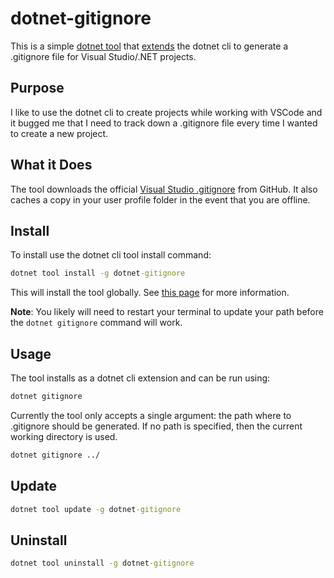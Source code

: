 # dotnet-gitignore

This is a simple [dotnet tool](https://docs.microsoft.com/en-us/dotnet/core/tools/global-tools) that [extends](https://docs.microsoft.com/en-us/dotnet/core/tools/extensibility) the dotnet cli to generate a .gitignore file for Visual Studio/.NET projects.

## Purpose

I like to use the dotnet cli to create projects while working with VSCode and it bugged me that I need to track down a .gitignore file every time I wanted to create a new project.

## What it Does

The tool downloads the official [Visual Studio .gitignore](https://github.com/github/gitignore/blob/master/VisualStudio.gitignore) from GitHub. It also caches a copy in your user profile folder in the event that you are offline.

## Install

To install use the dotnet cli tool install command:

```cmd
dotnet tool install -g dotnet-gitignore
```

This will install the tool globally. See [this page](https://docs.microsoft.com/en-us/dotnet/core/tools/dotnet-tool-install) for more information.

**Note**: You likely will need to restart your terminal to update your path before the ``dotnet gitignore`` command will work.

## Usage

The tool installs as a dotnet cli extension and can be run using:

```cmd
dotnet gitignore
```

Currently the tool only accepts a single argument: the path where to .gitignore should be generated. If no path is specified, then the current working directory is used.

```cmd
dotnet gitignore ../
```

## Update

```cmd
dotnet tool update -g dotnet-gitignore
```

## Uninstall

```cmd
dotnet tool uninstall -g dotnet-gitignore
```
